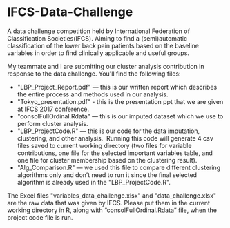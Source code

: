 # IFCS-Data-Challenge

A data challenge competition held by International Federation of Classification Societies(IFCS). Aiming to find a (semi)automatic classification of the lower back pain patients based on the baseline variables in order to find clinically applicable and useful groups.

My teammate and I are submitting our cluster analysis contribution in response to the data challenge. You'll find the following files:

- "LBP_Project_Report.pdf" — this is our written report which describes the entire process and methods used in our analysis.
- "Tokyo_presentation.pdf" - this is the presentation ppt that we are given at IFCS 2017 conference.
- "consolFullOrdinal.Rdata" — this is our imputed dataset which we use to perform cluster analysis.
- "LBP_ProjectCode.R" — this is our code for the data imputation, clustering, and other analysis.  Running this code will generate 4 csv files saved to current working directory (two files for variable contributions, one file for the selected important variables table, and one file for cluster membership based on the clustering result).
- "Alg_Comparison.R" — we used this file to compare different clustering algorithms only and don’t need to run it since the final selected algorithm is already used in the "LBP_ProjectCode.R".

The Excel files "variables_data_challenge.xlsx" and "data_challenge.xlsx" are the raw data that was given by IFCS. Please put them in the current working directory in R, along with “consolFullOrdinal.Rdata” file, when the project code file is run.

